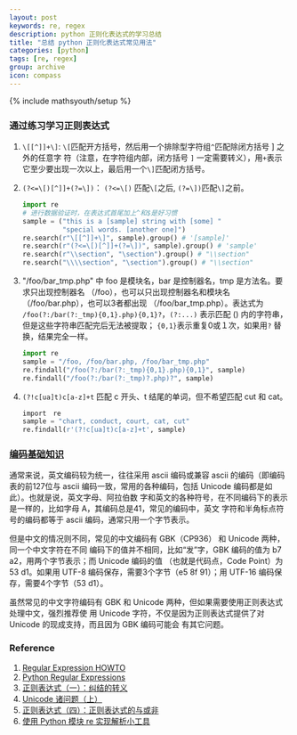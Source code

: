 ```yaml
---
layout: post
keywords: re, regex
description: python 正则化表达式的学习总结
title: "总结 python 正则化表达式常见用法"
categories: [python]
tags: [re, regex]
group: archive
icon: compass
---
```

{% include mathsyouth/setup %}

### 通过练习学习正则表达式

1. `\[[^]]+\]`: `\[`匹配开方括号，然后用一个排除型字符组`^`匹配除闭方括号 ] 之外的任意字
符（注意，在字符组内部，闭方括号 `]` 一定需要转义），用`+`表示它至少要出现一次以上，最后用一个`\]`匹配闭方括号。
1. `(?<=\[)[^]]+(?=\])`： `(?<=\[)` 匹配`\[`之后, `(?=\])`匹配`\]`之前。 <br>

   ```python
   import re
   # 进行数据验证时，在表达式首尾加上^和$是好习惯
   sample = ("this is a [sample] string with [some] "
             "special words. [another one]")
   re.search(r"\[[^]]+\]", sample).group() # '[sample]'
   re.search(r"(?<=\[)[^]]+(?=\])", sample).group() # 'sample'
   re.search(r"\\section", "\section").group() # "\\section"
   re.search("\\\\section", "\section").group() # "\\section"
   ```

1. "/foo/bar_tmp.php" 中 foo 是模块名，bar 是控制器名，tmp 是方法名。要求只出现控制器名
（/foo），也可以只出现控制器名和模块名（/foo/bar.php），也可以3者都出现
（/foo/bar_tmp.php）。表达式为 `/foo(?:/bar(?:_tmp){0,1}.php){0,1}?`，`(?:...)`
表示匹配 () 内的字符串，但是这些字符串匹配完后无法被提取； `{0,1}`表示重复0或１次，如果用`?`
替换，结果完全一样。<br>

   ```python
   import re
   sample = "/foo, /foo/bar.php, /foo/bar_tmp.php"
   re.findall("/foo(?:/bar(?:_tmp){0,1}.php){0,1}", sample)
   re.findall("/foo(?:/bar(?:_tmp)?.php)?", sample)
   ```

1. `(?!c[ua]t)c[a-z]+t` 匹配 c 开头、t 结尾的单词，但不希望匹配 cut 和 cat。<br>

   ```python
   import　re
   sample = "chart, conduct, court, cat, cut"
   re.findall(r'(?!c[ua]t)c[a-z]+t', sample)
   ```

### [编码基础知识][Unicode]

通常来说，英文编码较为统一，往往采用 ascii 编码或兼容 ascii 的编码（即编码表的前127位与
ascii 编码一致，常用的各种编码，包括 Unicode 编码都是如此）。也就是说，英文字母、阿拉伯数
字和英文的各种符号，在不同编码下的表示是一样的，比如字母 A，其编码总是41，常见的编码中，英文
字符和半角标点符号的编码都等于 ascii 编码，通常只用一个字节表示。

但是中文的情况则不同，常见的中文编码有 GBK（CP936） 和 Unicode 两种，同一个中文字符在不同
编码下的值并不相同，比如“发”字，GBK 编码的值为 b7 a2，用两个字节表示；而 Unicode 编码的值
（也就是代码点，Code Point）为53 d1。如果用 UTF-8 编码保存，需要3个字节（e5 8f 91）；用 UTF-16 编码保存，需要4个字节（53 d1）。

虽然常见的中文字符编码有 GBK 和 Unicode 两种，但如果需要使用正则表达式处理中文，强烈推荐使
用 Unicode 字符，不仅是因为正则表达式提供了对 Unicode 的现成支持，而且因为 GBK 编码可能会
有其它问题。


### Reference

1. [Regular Expression HOWTO](https://docs.python.org/2/howto/regex.html)
1. [Python Regular Expressions](https://developers.google.com/edu/python/regular-expressions)
1. [正则表达式（一）：纠结的转义](http://www.infoq.com/cn/news/2011/01/regular-expressions-1)
1. [Unicode 诸问题（上）][Unicode]
1. [正则表达式（四）：正则表达式的与或非](http://www.infoq.com/cn/news/2011/04/regular-expressions-4)
1. [使用 Python 模块 re 实现解析小工具](https://www.ibm.com/developerworks/cn/opensource/os-cn-pythonre/)

[Unicode]: http://www.infoq.com/cn/news/2011/02/regular-expressions-unicode
